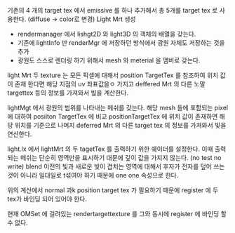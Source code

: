 기존의 4 개의 target tex 에서 emissive 를 하나 추가해서 총 5개를 target tex 로 사용한다. (diffuse -> color로 변경)
Light Mrt 생성
- rendermanager 에서 lishgt2D 와 light3D 의 객체의 배열을 갖는다.
- 기존에 lightInfo 만 renderMgr 에 저장하던 방식에서 광원 자체도 저장하는 것을 추가
- 광원도 스스로 렌더링 하기 위해서 mesh 와 meterial 을 맴버로 갖는다.



light Mrt 두 texture 는 모든 픽셀에 대해서 position TargetTex 를 참조하여 위치 값이 존재 한다면 해당 지점의 uv 좌표값을ㅇ 가지고 deffered Mrt 의 다른 노말 targettex 등의 정보를 가져와서 빞을 계산한다.

lightMgt 에서 광원의 범위를 나타내는 메쉬를 갖는다. 해당 mesh 들에 포함되는 pixel 에 대하여 posiiton TargetTex 에 비교
positionTargetTex 에 위치 값이 존재하면 해당 위치를 기준으로 나머지 deferred Mrt 의 다른 target tex 의 정보를 가져와서 빛을 연산한다.

light.lx 에서 lightMrt 의 두 tagetTex 를 출력하기 위한 쉐이더를 설정한다. 
이때 출력되는 메쉬는 단순히 영역만을 표시하기 대문에 깊이 값을 가지지 않는다. (no test no write)
blend 이전의 빛과 새로운 빛이 겹치는 영역에 대해서 후자가 전자를 덮어 쓰는 것이 아니라 일대일로 t섞여야 하기 때문에 one one 속성으로 한다.

위의 계산에서 normal 과k position target tex 가 필요하기 때문에 register 에 두 tex가 바인딩 되어 있어야 한다.


현재 OMSet 에 걸려있는 rendertargettexture 를 그와 동시에 register 에 바인딩 할 수 없다. 
